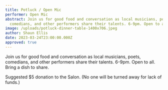 ```yaml
---
title: Potluck / Open Mic
performer: Open Mic
abstract: Join us for good food and conversation as local musicians, poets,
  comedians, and other performers share their talents. 6-9pm. Open to all.
image: /uploads/potluck-dinner-table-1400x706.jpeg
author: Shaun Ellis
date: 2023-03-24T23:00:00.000Z
approved: true
---
```

Join us for good food and conversation as local musicians, poets, comedians, and other performers share their talents. 6-9pm. Open to all. Bring a dish to share. 

Suggested $5 donation to the Salon. (No one will be turned away for lack of funds.)